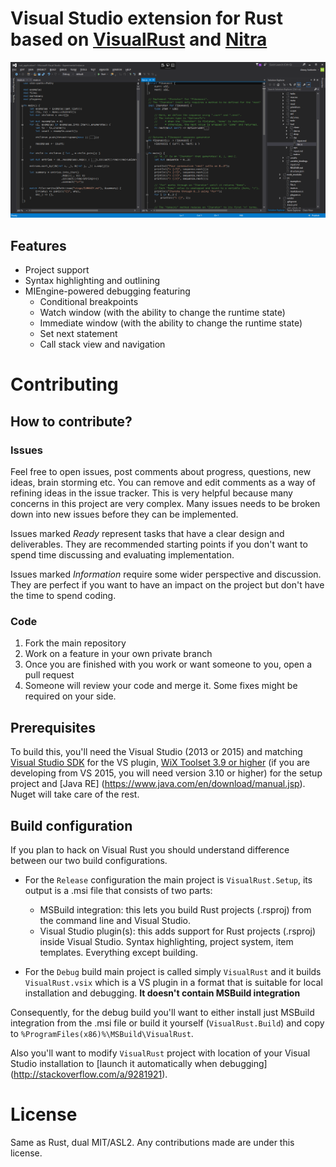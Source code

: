 Visual Studio extension for Rust based on [VisualRust](https://github.com/PistonDevelopers/VisualRust) and [Nitra](https://github.com/rsdn/nitra)
=================================================================================================================================================

![Screenshot1](/rust-experimental-instance.png)

## Features

* Project support
* Syntax highlighting and outlining
* MIEngine-powered debugging featuring
  * Conditional breakpoints
  * Watch window (with the ability to change the runtime state)
  * Immediate window (with the ability to change the runtime state)
  * Set next statement
  * Call stack view and navigation

Contributing
============

## How to contribute?

### Issues

Feel free to open issues, post comments about progress, questions, new ideas,
brain storming etc. You can remove and edit comments as a way of refining ideas
in the issue tracker. This is very helpful because many concerns in this
project are very complex. Many issues needs to be broken down into new
issues before they can be implemented.

Issues marked *Ready* represent tasks that have a clear design and
deliverables. They are recommended starting points if you don't
want to spend time discussing and evaluating implementation.

Issues marked *Information* require some wider perspective and discussion.
They are perfect if you want to have an impact on the project but don't have
the time to spend coding.

### Code

1. Fork the main repository
2. Work on a feature in your own private branch
3. Once you are finished with you work or want someone to you, open a pull
   request
4. Someone will review your code and merge it. Some fixes might be required on
   your side.

## Prerequisites

To build this, you'll need the Visual Studio (2013 or 2015) and matching
[Visual Studio SDK](http://msdn.microsoft.com/en-us/vstudio/vextend.aspx) for
the VS plugin, [WiX Toolset 3.9 or higher](http://wixtoolset.org/) (if you are
developing from VS 2015, you will need version 3.10 or higher) for the setup
project and [Java RE] (https://www.java.com/en/download/manual.jsp).
Nuget will take care of the rest.

## Build configuration

If you plan to hack on Visual Rust you should understand difference between
our two build configurations. 
* For the `Release` configuration the main project is `VisualRust.Setup`,
  its output is a .msi file that consists of two parts:
  * MSBuild integration: this lets you build Rust projects (.rsproj) from
    the command line and Visual Studio.
  * Visual Studio plugin(s): this adds support for Rust projects (.rsproj)
   inside Visual Studio. Syntax highlighting, project system, item templates.
   Everything except building.
   
* For the `Debug` build main project is called simply `VisualRust` and it builds
 `VisualRust.vsix` which is a VS plugin in a format that is suitable for
 local installation and debugging. **It doesn't contain MSBuild integration**
 
 Consequently, for the debug build you'll want to either install just MSBuild
 integration from the .msi file or build it yourself (`VisualRust.Build`) and
 copy to `%ProgramFiles(x86)%\MSBuild\VisualRust`.
 
 Also you'll want to modify `VisualRust` project with location of your
 Visual Studio installation to [launch it automatically when debugging]
 (http://stackoverflow.com/a/9281921).

License
=======

Same as Rust, dual MIT/ASL2. Any contributions made are under this license.
